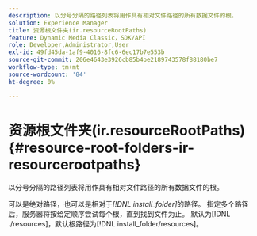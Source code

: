 ```yaml
---
description: 以分号分隔的路径列表将用作具有相对文件路径的所有数据文件的根。
solution: Experience Manager
title: 资源根文件夹(ir.resourceRootPaths)
feature: Dynamic Media Classic，SDK/API
role: Developer,Administrator,User
exl-id: 49fd45da-1af9-4016-8fc6-6ec17b7e553b
source-git-commit: 206e4643e3926cb85b4be2189743578f88180be7
workflow-type: tm+mt
source-wordcount: '84'
ht-degree: 0%

---
```


# 资源根文件夹(ir.resourceRootPaths){#resource-root-folders-ir-resourcerootpaths}

以分号分隔的路径列表将用作具有相对文件路径的所有数据文件的根。

可以是绝对路径，也可以是相对于&#x200B;*[!DNL install_folder]*&#x200B;的路径。 指定多个路径后，服务器将按给定顺序尝试每个根，直到找到文件为止。 默认为[!DNL ./resources]，默认根路径为[!DNL install_folder/resources]。
